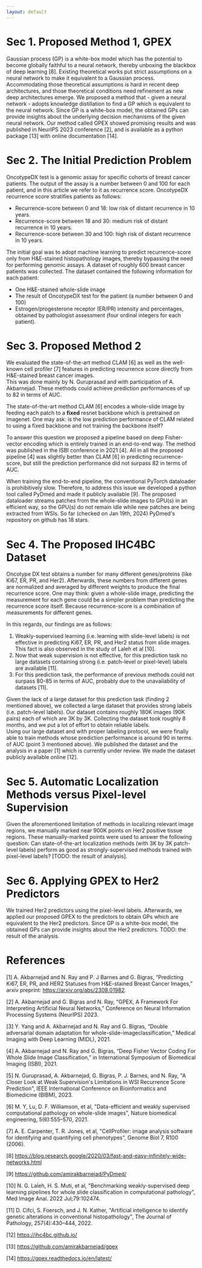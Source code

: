 ```yaml
---
layout: default
---
```


# Sec 1. Proposed Method 1, GPEX
Gaussian process (GP) is a white-box model which has the potential to become globally faithful to a neural network, 
thereby unboxing the blackbox of deep learning [8]. 
Existing theoretical works put strict assumptions on a neural network to make it equivalent to a Gaussian process.
Accommodating those theoretical assumptions is hard in recent deep architectures, and those theoretical conditions need refinement as new deep architectures emerge.
We proposed a method that - given a neural network - adopts knowledge distillation to find a GP which is equivalent to the neural network.
Since GP is a white-box model, the obtained GPs can provide insights about the underlying decision mechanisms of the given neural network. 
Our method called GPEX showed promising results and was published in NeurIPS 2023 conference [2], and is available as a python package [13] with online documentation [14].

# Sec 2. The Initial Prediction Problem
OncotypeDX test is a genomic assay for specific cohorts of breast cancer patients. 
The output of the assay is a number between 0 and 100 for each patient, and in this article we refer to it as
recurrence score.
OncotypeDX recurrence score stratifies patients as follows:
- Recurrence-score between 0 and 18: low risk of distant recurrence in 10 years.
- Recurrence-score between 18 and 30: medium risk of distant recurrence in 10 years.
- Recurrence-score between 30 and 100: high risk of distant recurrence in 10 years.

The initial goal was to adopt machine learning to predict recurrence-score only from H&E-stained 
histopathology images, thereby bypassing the need for performing genomic assays. 
A dataset of roughly 600 breast cancer patients was collected.
The dataset contained the following information for each patient:
- One H&E-stained whole-slide image
- The result of OncotypeDX test for the patient (a number between 0 and 100)
- Estrogen/progesterone receptor (ER/PR) intensity and percentages, obtained by pathologist assessment (four ordinal integers for each patient). 

# Sec 3. Proposed Method 2
We evaluated the state-of-the-art method CLAM [6] as well as the well-known cell profiler [7] features in predicting recurrence score directly from H&E-stained breast cancer images.    
This was done mainly by N. Guruprasad and with participation of A. Akbarnejad.
These methods could achieve prediction performances of up to 82 in terms of AUC.


The state-of-the-art method CLAM [6] encodes a whole-slide image by feeding each patch to a **fixed** resnet backbone which is pretrained on imagenet.
One may ask: is the low prediction performance of CLAM related to using a fixed backbone and not training the backbone itself?


To answer this question we proposed a pipeline based on deep Fisher-vector encoding which is entirely trained in an end-to-end way.
The method was published in the ISBI conference in 2021 [4]. 
All in all the proposed pipeline [4] was slightly better than CLAM [6] in predicting recurrence-score, but still the prediction performance did not surpass 82 in terms of AUC.

When training the end-to-end pipeline, the conventional PyTorch dataloader is prohibitively slow.
Therefore, to address this issue we developed a python tool called PyDmed and made it publicly available [9].
The proposed dataloader streams patches from the whole-slide images to GPU(s) in an efficient way, so the GPU(s) do not remain idle while new patches are being extracted from WSIs.
So far (checked on Jan 19th, 2024) PyDmed's repository on github has 18 stars.   


# Sec 4. The Proposed IHC4BC Dataset
Oncotype DX test obtains a number for many different genes/proteins (like Ki67, ER, PR, and Her2).
Afterwards, these numbers from different genes are normalized and averaged by different weights to produce the final recurrence score.
One may think: given a whole-slide image, predicting the measurement for each gene could be a simpler problem than predicting the recurrence score itself.
Because recurrence-score is a combination of measurements for different genes.

In this regards, our findings are as follows:
1. Weakly-supervised learning (i.e. learning with slide-level labels) is not effective in predicting Ki67, ER, PR, and Her2 status from slide images.
This fact is also observed in the study of Laleh et al [10].
2. Now that weak supervision is not effective, for this prediction task no large datasets containing strong (i.e. patch-level or pixel-level) labels are available [11].   
3. For this prediction task, the performance of previous methods could not surpass 80-85 in terms of AUC, probably due to the unavailability of datasets [11]. 

Given the lack of a large dataset for this prediction task (finding 2 mentioned above), we collected a large dataset that provides strong labels (i.e. patch-level labels).
Our dataset contains roughly 180K images (90K pairs) each of which are 3K by 3K.
Collecting the dataset took roughly 8 months, and we put a lot of effort to obtain reliable labels.  
Using our large dataset and with proper labeling protocol, we were finally able to train methods whose prediction performance is around 90 in terms of AUC (point 3 mentioned above).
We published the dataset and the analysis in a paper [1] which is currently under review.
We made the dataset publicly available online [12].  


# Sec 5. Automatic Localization Methods versus Pixel-level Supervision
Given the aforementioned limitation of methods in localizing relevant image regions, we manually marked near 900K points on Her2 positive tissue regions.
These manually-marked points were used to answer the following question: Can state-of-the-art localization methods (with 3K by 3K patch-level labels) perform as good as strongly-supervised methods trained with pixel-level labels?
[TODO: the result of analysis]. 


# Sec 6. Applying GPEX to Her2 Predictors
We trained Her2 predictors using the pixel-level labels. Afterwards, we applied our proposed GPEX to the predictors to obtain GPs which are equivalent to the Her2 predictors.
Since GP is a white-box model, the obtained GPs can provide insights about the Her2 predictors.
TODO: the result of the analysis.


# References
[1] A. Akbarnejad and N. Ray and P. J Barnes and G. Bigras,
 “Predicting Ki67, ER, PR, and HER2 Statuses from H&E-stained Breast Cancer Images,” arxiv preprint: https://arxiv.org/abs/2308.01982.


[2] A. Akbarnejad and G. Bigras and N. Ray, “GPEX, A Framework For Interpreting Artificial Neural Networks,” Conference on Neural Information Processing Systems (NeurIPS) 2023.


[3] Y. Yang and A. Akbarnejad and N. Ray and G. Bigras, “Double adversarial domain adaptation for whole-slide-imageclassification,” Medical Imaging with Deep Learning (MIDL), 2021.


[4] A. Akbarnejad and N. Ray and G. Bigras, “Deep Fisher Vector Coding For Whole Slide Image Classification,” in International Symposium of Biomedical Imaging (ISBI), 2021.


[5] N. Guruprasad, A. Akbarnejad, G. Bigras, P. J. Barnes, and N. Ray, "A Closer Look at Weak Supervision's Limitations in WSI Recurrence Score Prediction", IEEE International Conference on Bioinformatics and Biomedicine
(BIBM), 2023.


[6] M. Y, Lu, D. F. Williamson, et al, "Data-efficient and weakly supervised computational pathology on
whole-slide images", Nature biomedical engineering, 5(6):555–570, 2021.


[7] A. E. Carpenter, T. R. Jones, et al, "CellProfiler: image analysis software for identifying and quantifying cell phenotypes", Genome Biol 7, R100 (2006). 


[8] https://blog.research.google/2020/03/fast-and-easy-infinitely-wide-networks.html


[9] https://github.com/amirakbarnejad/PyDmed/


[10] N. G. Laleh, H. S. Muti, et al, "Benchmarking weakly-supervised deep learning pipelines for whole slide classification in computational pathology", Med Image Anal. 2022 Jul;79:102474.


[11] D. Cifci, S. Foersch, and J. N. Kather, "Artificial intelligence to identify genetic alterations in conventional histopathology", The Journal of Pathology, 257(4):430–444, 2022.


[12] https://ihc4bc.github.io/

[13] https://github.com/amirakbarnejad/gpex

[14] https://gpex.readthedocs.io/en/latest/


